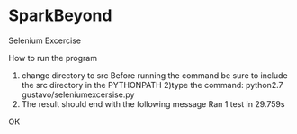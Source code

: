 # SparkBeyond
Selenium Excercise


How to run the program 
1) change directory to src 
Before running the command be sure to include the src directory in the PYTHONPATH
2)type the command: python2.7 gustavo/seleniumexcersise.py
3) The result should end with the following message
Ran 1 test in 29.759s

OK
